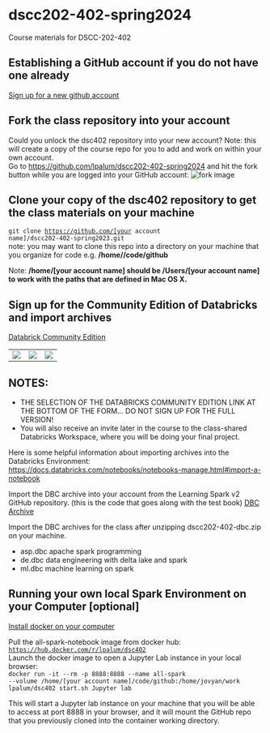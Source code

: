 # dscc202-402-spring2024
Course materials for DSCC-202-402
## Establishing a GitHub account if you do not have one already
[Sign up for a new github account](https://docs.github.com/en/github/getting-started-with-github/signing-up-for-a-new-github-account) <br>

## Fork the class repository into your account
Could you unlock the dsc402 repository into your new account?  Note: this will create a copy of the course repo for you to add and work on within your
own account.<br>
Go to https://github.com/lpalum/dscc202-402-spring2024 and hit the fork button while you are logged into your GitHub account: ![fork image](https://github-images.s3.amazonaws.com/help/bootcamp/Bootcamp-Fork.png)

## Clone your copy of the dsc402 repository to get the class materials on your machine
<code>git clone https://github.com/[your account name]/dscc202-402-spring2023.git</code><br>
note: you may want to clone this repo into a directory on your machine that you organize for code e.g. **/home/<your username>/code/github**

Note: **/home/[your account name] should be /Users/[your account name] to work with the paths that are defined in Mac OS X.**

## Sign up for the Community Edition of Databricks and import archives
[Databrick Community Edition](https://www.databricks.com/try-databricks#account)
<table>
<tr>
<td><img src="https://data-science-at-scale.s3.amazonaws.com/images/dbce1.png"></td>
<td><img src="https://data-science-at-scale.s3.amazonaws.com/images/dbce2.png"></td>
<td><img src="https://data-science-at-scale.s3.amazonaws.com/images/dbce3.png"></td>
</tr>
<table>
<h2>NOTES:</h2>
<ul>
<li>THE SELECTION OF THE DATABRICKS COMMUNITY EDITION LINK AT THE BOTTOM OF THE FORM... DO NOT SIGN UP FOR THE FULL VERSION!
<li>You will also receive an invite later in the course to the class-shared Databricks Workspace, where you will be doing your final project.
</ul>

Here is some helpful information about importing archives into the Databricks Environment: 
https://docs.databricks.com/notebooks/notebooks-manage.html#import-a-notebook

Import the DBC archive into your account from the Learning Spark v2 GitHub repository. (this is the code that goes along with the test book)
[DBC Archive](https://github.com/databricks/LearningSparkV2/blob/master/notebooks/LearningSparkv2.dbc)

Import the DBC archives for the class after unzipping dscc202-402-dbc.zip on your machine.
- asp.dbc   apache spark programming
- de.dbc    data engineering with delta lake and spark
- ml.dbc    machine learning on spark

## Running your own local Spark Environment on your Computer [optional]
[Install docker on your computer](https://docs.docker.com/get-docker/)

Pull the all-spark-notebook image from docker hub: <br>
<code>https://hub.docker.com/r/lpalum/dsc402</code>
<br>Launch the docker image to open a Jupyter Lab instance in your local browser:<br>
<code>docker run -it --rm -p 8888:8888 --name all-spark --volume /home/[your account name]/code/github:/home/jovyan/work lpalum/dsc402 start.sh Jupyter lab</code>

This will start a Jupyter lab instance on your machine that you will be able to access at port 8888 in your browser, and it will mount the GitHub repo that you previously
cloned into the container working directory.
